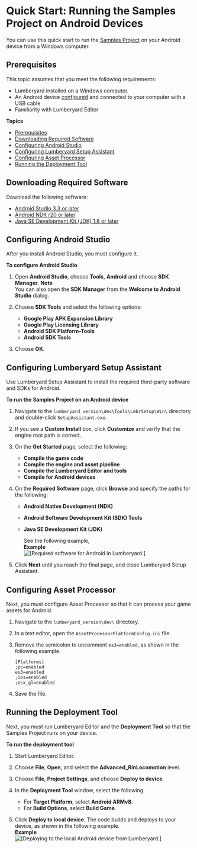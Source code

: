 # Quick Start: Running the Samples Project on Android Devices<a name="android-quick-start"></a>

You can use this quick start to run the [Samples Project](sample-project-samples.md) on your Android device from a Windows computer\.

## Prerequisites<a name="android-quick-start-prerequisites"></a>

This topic assumes that you meet the following requirements:
+ Lumberyard installed on a Windows computer\.
+ An Android device [configured](https://developer.android.com/studio/run/device) and connected to your computer with a USB cable
+ Familiarity with Lumberyard Editor

**Topics**
+ [Prerequisites](#android-quick-start-prerequisites)
+ [Downloading Required Software](#android-quick-start-downloads)
+ [Configuring Android Studio](#configuring-android-studio)
+ [Configuring Lumberyard Setup Assistant](#set-up-samples-project-on-android)
+ [Configuring Asset Processor](#set-up-asset-processor-for-android)
+ [Running the Deployment Tool](#run-the-deployment-tool-for-android)

## Downloading Required Software<a name="android-quick-start-downloads"></a>

Download the following software:
+ [Android Studio 3\.3 or later](https://developer.android.com/studio/index.html)
+ [Android NDK r20 or later](https://developer.android.com/ndk/downloads/older_releases)
+ [Java SE Development Kit \(JDK\) 1\.8 or later](http://www.oracle.com/technetwork/java/javase/downloads/jdk8-downloads-2133151.html)

## Configuring Android Studio<a name="configuring-android-studio"></a>

After you install Android Studio, you must configure it\.

**To configure Android Studio**

1. Open **Android Studio**, choose **Tools**, **Android** and choose **SDK Manager**\.
**Note**  
You can also open the **SDK Manager** from the **Welcome to Android Studio** dialog\. 

1. Choose **SDK Tools** and select the following options:
   + **Google Play APK Expansion Library**
   + **Google Play Licensing Library**
   + **Android SDK Platform\-Tools**
   + **Android SDK Tools**

1. Choose **OK**\.

## Configuring Lumberyard Setup Assistant<a name="set-up-samples-project-on-android"></a>

Use Lumberyard Setup Assistant to install the required third\-party software and SDKs for Android\.

**To run the Samples Project on an Android device**

1. Navigate to the `lumberyard_version\dev\Tools\LmbrSetup\Win\` directory and double\-click `SetupAssistant.exe`\.

1. If you see a **Custom Install** box, click **Customize** and verify that the engine root path is correct\.

1. On the **Get Started** page, select the following:
   + **Compile the game code**
   + **Compile the engine and asset pipeline**
   + **Compile the Lumberyard Editor and tools**
   + **Compile for Android devices**

1. On the **Required Software** page, click **Browse** and specify the paths for the following:
   + **Android Native Development \(NDK\)**
   + **Android Software Development Kit \(SDK\) Tools**
   + **Java SE Development Kit \(JDK\)**

     See the following example,  
**Example**    
![\[Required software for Android in Lumberyard.\]](http://docs.aws.amazon.com/lumberyard/latest/userguide/images/android-third-party-software.png)

1. Click **Next** until you reach the final page, and close Lumberyard Setup Assistant\.

## Configuring Asset Processor<a name="set-up-asset-processor-for-android"></a>

Next, you must configure Asset Processor so that it can process your game assets for Android\.

1. Navigate to the `lumberyard_version\dev\` directory\.

1. In a text editor, open the `AssetProcessorPlatformConfig.ini` file\. 

1. Remove the semicolon to uncomment `es3=enabled`, as shown in the following example\.

   ```
   [Platforms]
   ;pc=enabled
   es3=enabled
   ;ios=enabled
   ;osx_gl=enabled
   ```

1. Save the file\.

## Running the Deployment Tool<a name="run-the-deployment-tool-for-android"></a>

Next, you must run Lumberyard Editor and the **Deployment Tool** so that the Samples Project runs on your device\.

**To run the deployment tool**

1. Start Lumberyard Editor\.

1. Choose **File**, **Open**, and select the **Advanced\_RinLocomotion** level\.

1. Choose **File**, **Project Settings**, and choose **Deploy to device**\.

1. In the **Deployment Tool** window, select the following\.
   + For **Target Platform**, select **Android ARMv8**\.
   + For **Build Options**, select **Build Game**\.

1. Click **Deploy to local device**\. The code builds and deploys to your device, as shown in the following example\.  
**Example**    
![\[Deploying to the local Android device from Lumberyard.\]](http://docs.aws.amazon.com/lumberyard/latest/userguide/images/android-quick-start-log.png)